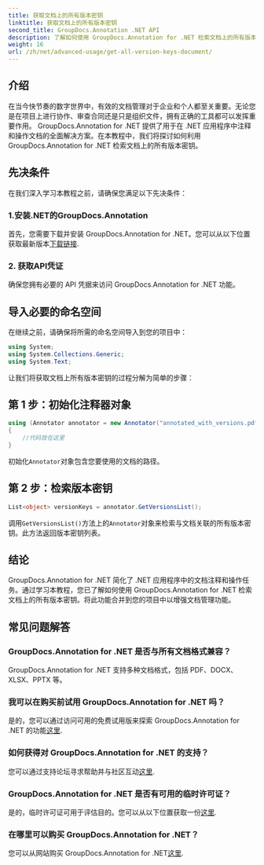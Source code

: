 ```yaml
---
title: 获取文档上的所有版本密钥
linktitle: 获取文档上的所有版本密钥
second_title: GroupDocs.Annotation .NET API
description: 了解如何使用 GroupDocs.Annotation for .NET 检索文档上的所有版本密钥。通过此综合功能增强您的文档管理能力。
weight: 16
url: /zh/net/advanced-usage/get-all-version-keys-document/
---
```

## 介绍
在当今快节奏的数字世界中，有效的文档管理对于企业和个人都至关重要。无论您是在项目上进行协作、审查合同还是只是组织文件，拥有正确的工具都可以发挥重要作用。 GroupDocs.Annotation for .NET 提供了用于在 .NET 应用程序中注释和操作文档的全面解决方案。在本教程中，我们将探讨如何利用 GroupDocs.Annotation for .NET 检索文档上的所有版本密钥。
## 先决条件
在我们深入学习本教程之前，请确保您满足以下先决条件：
### 1.安装.NET的GroupDocs.Annotation
首先，您需要下载并安装 GroupDocs.Annotation for .NET。您可以从以下位置获取最新版本[下载链接](https://releases.groupdocs.com/annotation/net/).
### 2. 获取API凭证
确保您拥有必要的 API 凭据来访问 GroupDocs.Annotation for .NET 功能。

## 导入必要的命名空间
在继续之前，请确保将所需的命名空间导入到您的项目中：
```csharp
using System;
using System.Collections.Generic;
using System.Text;
```

让我们将获取文档上所有版本密钥的过程分解为简单的步骤：
## 第 1 步：初始化注释器对象
```csharp
using (Annotator annotator = new Annotator("annotated_with_versions.pdf"))
{
    //代码放在这里
}
```
初始化`Annotator`对象包含您要使用的文档的路径。
## 第 2 步：检索版本密钥
```csharp
List<object> versionKeys = annotator.GetVersionsList();
```
调用`GetVersionsList()`方法上的`Annotator`对象来检索与文档关联的所有版本密钥。此方法返回版本密钥列表。

## 结论
GroupDocs.Annotation for .NET 简化了 .NET 应用程序中的文档注释和操作任务。通过学习本教程，您已了解如何使用 GroupDocs.Annotation for .NET 检索文档上的所有版本密钥。将此功能合并到您的项目中以增强文档管理功能。
## 常见问题解答
### GroupDocs.Annotation for .NET 是否与所有文档格式兼容？
GroupDocs.Annotation for .NET 支持多种文档格式，包括 PDF、DOCX、XLSX、PPTX 等。
### 我可以在购买前试用 GroupDocs.Annotation for .NET 吗？
是的，您可以通过访问可用的免费试用版来探索 GroupDocs.Annotation for .NET 的功能[这里](https://releases.groupdocs.com/).
### 如何获得对 GroupDocs.Annotation for .NET 的支持？
您可以通过支持论坛寻求帮助并与社区互动[这里](https://forum.groupdocs.com/c/annotation/10).
### GroupDocs.Annotation for .NET 是否有可用的临时许可证？
是的，临时许可证可用于评估目的。您可以从以下位置获取一份[这里](https://purchase.groupdocs.com/temporary-license/).
### 在哪里可以购买 GroupDocs.Annotation for .NET？
您可以从网站购买 GroupDocs.Annotation for .NET[这里](https://purchase.groupdocs.com/buy).